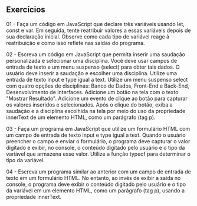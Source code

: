 Exercícios
---
01 - Faça um código em JavaScript que declare três variáveis usando let, const e var. Em seguida, tente reatribuir valores a essas variáveis depois de sua declaração inicial. 
Observe como cada tipo de variável reage à reatribuição e como isso reflete nas saídas do programa.

02 - Escreva um código em JavaScript que permita inserir uma saudação personalizada e selecionar uma disciplina. Você deve usar campos de entrada de texto e um menu suspenso (select) para obter tais dados. O usuário deve inserir a saudação e escolher uma disciplina. 
 Utilize uma entrada de texto input e type igual a text.
 Utilize um menu suspenso select com  quatro opções de disciplinas: Banco de Dados, Front-End e Back-End, Desenvolvimento de Interfaces.
 Adicione um botão na tela com o texto "Mostrar Resultado".
 Adicione um evento de clique ao botão para capturar os valores inseridos e selecionados. Após o clique do botão, exiba a saudação e a disciplina escolhida na tela por meio do uso da propriedade innerText de um elemento HTML, como um parágrafo (tag p).

03 - Faça um programa em JavaScript que utilize um formulário HTML com um campo de entrada de texto input e type igual a text. Quando o usuário preencher o campo e enviar o formulário, o programa deve capturar o valor digitado e exibir, no console, o conteúdo digitado pelo usuário e o tipo da variável que armazena esse valor. 
 Utilize a função typeof para determinar o tipo da variável.

04 - Escreva um programa similar ao anterior com um campo de entrada de texto em um formulário HTML. No entanto, ao invés de exibir a saída no console, o programa deve exibir o conteúdo digitado pelo usuário e o tipo da variável em um elemento HTML, como um parágrafo (tag p), usando a propriedade innerText.

